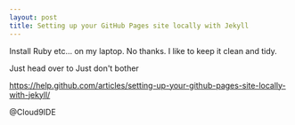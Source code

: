 ```yaml
---
layout: post
title: Setting up your GitHub Pages site locally with Jekyll
---
```


Install Ruby etc... on my laptop.  No thanks.  I like to keep it clean and tidy.

Just head over to 
Just don't bother

https://help.github.com/articles/setting-up-your-github-pages-site-locally-with-jekyll/


@Cloud9IDE

